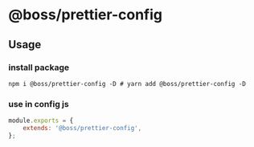 # @boss/prettier-config

## Usage

### install package

```
npm i @boss/prettier-config -D # yarn add @boss/prettier-config -D
```

### use in config js

```javascript
module.exports = {
    extends: '@boss/prettier-config',
};
```
